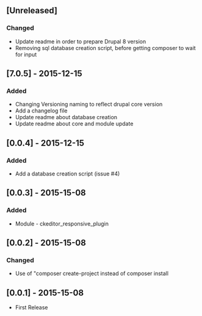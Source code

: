 ## [Unreleased]
### Changed
- Update readme in order to prepare Drupal 8 version
- Removing sql database creation script, before getting composer to wait for input

## [7.0.5] - 2015-12-15
### Added
- Changing Versioning naming to reflect drupal core version 
- Add a changelog file
- Update readme about database creation
- Update readme about core and module update

## [0.0.4] - 2015-12-15
### Added
- Add a database creation script (issue #4)

## [0.0.3] - 2015-15-08
### Added
- Module - ckeditor_responsive_plugin

## [0.0.2] - 2015-15-08
### Changed
- Use of "composer create-project instead of composer install

## [0.0.1] - 2015-15-08
- First Release
